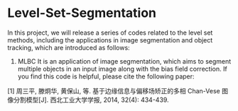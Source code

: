 # Level-Set-Segmentation
In this project, we will release a series of codes related to the level set methods, including the applications in image segmentation and 
object tracking, which are introduced as follows:

1. MLBC
 It is an application of image segmentation, which aims to segment multiple objects in an input image along with the bias field correction. If you find this code is helpful, please cite the following paper:
 
 [1] 周三平, 滕炯华, 黄保山, 等. 基于边缘信息与偏移场矫正的多相 Chan-Vese 图像分割模型[J]. 西北工业大学学报, 2014, 32(4): 434-439.
